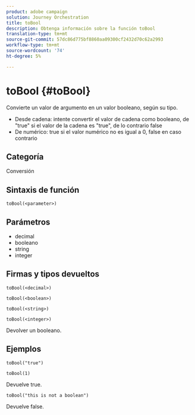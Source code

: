 ```yaml
---
product: adobe campaign
solution: Journey Orchestration
title: toBool
description: Obtenga información sobre la función toBool
translation-type: tm+mt
source-git-commit: 57dc86d775bf8860aa09300cf2432d70c62a2993
workflow-type: tm+mt
source-wordcount: '74'
ht-degree: 5%

---
```



# toBool {#toBool}

Convierte un valor de argumento en un valor booleano, según su tipo.

* Desde cadena: intente convertir el valor de cadena como booleano, de &quot;true&quot; si el valor de la cadena es &quot;true&quot;, de lo contrario false
* De numérico: true si el valor numérico no es igual a 0, false en caso contrario

## Categoría

Conversión

## Sintaxis de función

`toBool(<parameter>)`

## Parámetros

* decimal
* booleano
* string
* integer

## Firmas y tipos devueltos

`toBool(<decimal>)`

`toBool(<boolean>)`

`toBool(<string>)`

`toBool(<integer>)`

Devolver un booleano.

## Ejemplos

`toBool("true")`

`toBool(1)`

Devuelve true.

`toBool("this is not a boolean")`

Devuelve false.
